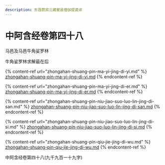 ```yaml
---
description: 东晋罽宾三藏瞿昙僧伽提婆译
---
```


# 中阿含经卷第四十八

马邑及马邑牛角娑罗林

牛角娑罗林求解最在后

{% content-ref url="zhongahan-shuang-pin-ma-yi-jing-di-yi.md" %}
[zhongahan-shuang-pin-ma-yi-jing-di-yi.md](zhongahan-shuang-pin-ma-yi-jing-di-yi.md)
{% endcontent-ref %}

{% content-ref url="zhongahan-shuang-pin-ma-yi-jing-di-er.md" %}
[zhongahan-shuang-pin-ma-yi-jing-di-er.md](zhongahan-shuang-pin-ma-yi-jing-di-er.md)
{% endcontent-ref %}

{% content-ref url="zhongahan-shuang-pin-niu-jiao-suo-luo-lin-jing-di-san.md" %}
[zhongahan-shuang-pin-niu-jiao-suo-luo-lin-jing-di-san.md](zhongahan-shuang-pin-niu-jiao-suo-luo-lin-jing-di-san.md)
{% endcontent-ref %}

{% content-ref url="zhongahan-shuang-pin-niu-jiao-suo-luo-lin-jing-di-si.md" %}
[zhongahan-shuang-pin-niu-jiao-suo-luo-lin-jing-di-si.md](zhongahan-shuang-pin-niu-jiao-suo-luo-lin-jing-di-si.md)
{% endcontent-ref %}

{% content-ref url="zhongahan-shuang-pin-qiu-jie-jing-di-wu.md" %}
[zhongahan-shuang-pin-qiu-jie-jing-di-wu.md](zhongahan-shuang-pin-qiu-jie-jing-di-wu.md)
{% endcontent-ref %}



中阿含经卷第四十八(九千九百一十九字)
